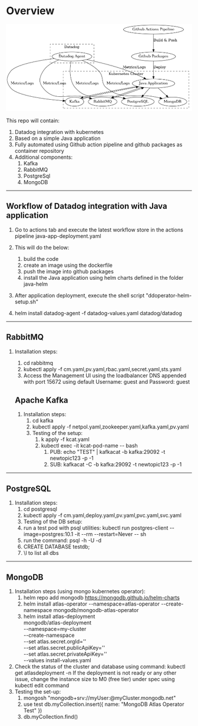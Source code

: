 # Overview

![alt text](datadog_kubernetes_integration.png)

This repo will contain:
1. Datadog integration with kubernetes 
2. Based on a simple Java application
3. Fully automated using Github action pipeline and github packages as container repository
4. Additional components:
   1. Kafka
   2. RabbitMQ
   3. PostgreSql
   4. MongoDB
___________________________________________________________________
## Workflow of Datadog integration with Java application
1. Go to actions tab and execute the latest workflow store in the actions pipeline java-app-deployment.yaml
2. This will do the below:
    1. build the code
    2. create an image using the dockerfile 
    3. push the image into github packages 
    4. install the Java application using helm charts defined in the folder java-helm
3. After application deployment, execute the shell script "ddoperator-helm-setup.sh"

5. helm install datadog-agent -f datadog-values.yaml datadog/datadog
_______________________________________________________________
## RabbitMQ
1. Installation steps:
    1. cd rabbitmq
    2. kubectl apply -f cm.yaml,pv.yaml,rbac.yaml,secret.yaml,sts.yaml
    3. Access the Management UI using the loadbalancer DNS appended with port 15672 using default Username: guest and Password: guest

    ## Apache Kafka
    1. Installation steps:
        1. cd kafka
        2. kubectl apply -f netpol.yaml,zookeeper.yaml,kafka.yaml,pv.yaml
        3. Testing of the setup:
            1. k apply -f kcat.yaml
            2.  kubectl exec -it kcat-pod-name -- bash
                1. PUB:
                echo "TEST" | kafkacat -b kafka:29092 -t newtopic123 -p -1
                2. SUB:
                kafkacat -C -b kafka:29092 -t newtopic123 -p -1
________________________________________________________
## PostgreSQL
1. Installation steps:
    1. cd postgresql
    2. kubectl apply -f cm.yaml,deploy.yaml,pv.yaml,pvc.yaml,svc.yaml
    3. Testing of the DB setup:
     1. run a test pod with psql utilities: kubectl run postgres-client --image=postgres:10.1 -it --rm --restart=Never -- sh
     2. run the command: psql -h <postgres-service-name> -U <username> -d <database>
     3. CREATE DATABASE testdb;
     4. \l to list all dbs

_________________________________________________________

## MongoDB
1. Installation steps (using mongo kubernetes operator):
    1. helm repo add mongodb https://mongodb.github.io/helm-charts
    2. helm install atlas-operator --namespace=atlas-operator       --create-namespace mongodb/mongodb-atlas-operator
    3. helm install atlas-deployment \
        mongodb/atlas-deployment \
        --namespace=my-cluster \
        --create-namespace \
        --set atlas.secret.orgId='' \
        --set atlas.secret.publicApiKey='' \
        --set atlas.secret.privateApiKey='' \
        --values install-values.yaml
2. Check the status of the cluster and database using command:
    kubectl get atlasdeployment -n <namespace>
    If the deployment is not ready or any other issue, change the instance size to M0 (free tier) under spec using kubectl edit command
3. Testing the set-up:
   1. mongosh "mongodb+srv://myUser:<password>@myCluster.mongodb.net"
   2. use test
      db.myCollection.insert({ name: "MongoDB Atlas Operator Test" })
   3. db.myCollection.find()







 
